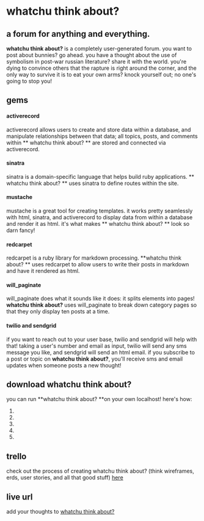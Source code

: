 # whatchu think about?

## a forum for anything and everything.

**whatchu think about?** is a completely user-generated forum. you want to post about bunnies? go ahead. you have a thought about the use of symbolism in post-war russian literature? share it with the world. you're dying to convince others that the rapture is right around the corner, and the only way to survive it is to eat your own arms? knock yourself out; no one's going to stop you!

## gems

#### activerecord

activerecord allows users to create and store data within a database, and manipulate relationships between that data; all topics, posts, and comments within ** whatchu think about? ** are stored and connected via activerecord.

#### sinatra

sinatra is a domain-specific language that helps build ruby applications. ** whatchu think about? ** uses sinatra to define routes within the site.

#### mustache

mustache is a great tool for creating templates. it works pretty seamlessly with html, sinatra, and activerecord to display data from within a database and render it as html. it's what makes ** whatchu think about? ** look so darn fancy!

#### redcarpet

redcarpet is a ruby library for markdown processing. **whatchu think about? ** uses redcarpet to allow users to write their posts in markdown and have it rendered as html.

#### will_paginate

will_paginate does what it sounds like it does: it splits elements into pages! **whatchu think about?** uses will_paginate to break down category pages so that they only display ten posts at a time.

#### twilio and sendgrid

if you want to reach out to your user base, twilio and sendgrid will help with that! taking a user's number and email as input, twilio will send any sms message you like, and sendgrid will send an html email. if you subscribe to a post or topic on **whatchu think about?**, you'll receive sms and email updates when someone posts a new thought!

## download whatchu think about?

you can run **whatchu think about? **on your own localhost! here's how:

1. 
2.
3.
4.
5.

## trello

check out the process of creating whatchu think about? (think wireframes, erds, user stories, and all that good stuff) [here](https://trello.com/b/V6XeCQel/forum)

## live url

add your thoughts to [whatchu think about?](https://www.gretchenziegler.com)